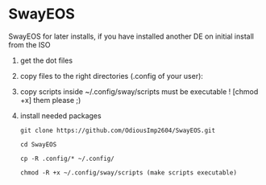 # SwayEOS
SwayEOS
for later installs, if you have installed another DE on initial install from the ISO

1) get the dot files

2) copy files to the right directories (.config of your user):

3) copy scripts inside ~/.config/sway/scripts must be executable ! [chmod +x] them please ;)

4) install needed packages

       git clone https://github.com/OdiousImp2604/SwayEOS.git

       cd SwayEOS

       cp -R .config/* ~/.config/

       chmod -R +x ~/.config/sway/scripts (make scripts executable)
